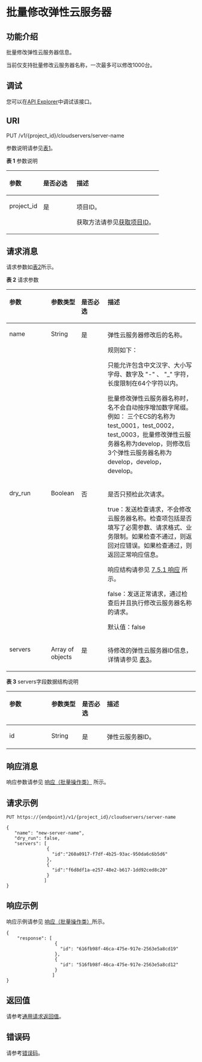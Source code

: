 # 批量修改弹性云服务器<a name="ecs_02_0305"></a>

## 功能介绍<a name="section941732182911"></a>

批量修改弹性云服务器信息。

当前仅支持批量修改云服务器名称，一次最多可以修改1000台。

## 调试<a name="section926243314015"></a>

您可以在[API Explorer](https://apiexplorer.developer.huaweicloud.com/apiexplorer/doc?product=ECS&api=BatchUpdateServersName)中调试该接口。

## URI<a name="section85409429323"></a>

PUT /v1/\{project\_id\}/cloudservers/server-name

参数说明请参见[表1](#table32475667)。

**表 1**  参数说明

<a name="table32475667"></a>
<table><thead align="left"><tr id="row44937496"><th class="cellrowborder" valign="top" width="22.24%" id="mcps1.2.4.1.1"><p id="p16058544"><a name="p16058544"></a><a name="p16058544"></a>参数</p>
</th>
<th class="cellrowborder" valign="top" width="21.87%" id="mcps1.2.4.1.2"><p id="p25673664"><a name="p25673664"></a><a name="p25673664"></a>是否必选</p>
</th>
<th class="cellrowborder" valign="top" width="55.88999999999999%" id="mcps1.2.4.1.3"><p id="p66300913"><a name="p66300913"></a><a name="p66300913"></a>描述</p>
</th>
</tr>
</thead>
<tbody><tr id="row1664874"><td class="cellrowborder" valign="top" width="22.24%" headers="mcps1.2.4.1.1 "><p id="p637140"><a name="p637140"></a><a name="p637140"></a>project_id</p>
</td>
<td class="cellrowborder" valign="top" width="21.87%" headers="mcps1.2.4.1.2 "><p id="p51608407"><a name="p51608407"></a><a name="p51608407"></a>是</p>
</td>
<td class="cellrowborder" valign="top" width="55.88999999999999%" headers="mcps1.2.4.1.3 "><p id="p37593705"><a name="p37593705"></a><a name="p37593705"></a>项目ID。</p>
<p id="p1180512217438"><a name="p1180512217438"></a><a name="p1180512217438"></a>获取方法请参见<a href="获取项目ID.md">获取项目ID</a>。</p>
</td>
</tr>
</tbody>
</table>

## 请求消息<a name="section149851224366"></a>

请求参数如[表2](#table41782128362)所示。

**表 2**  请求参数

<a name="table41782128362"></a>
<table><thead align="left"><tr id="row17178181253615"><th class="cellrowborder" valign="top" width="22%" id="mcps1.2.5.1.1"><p id="p3178612173615"><a name="p3178612173615"></a><a name="p3178612173615"></a>参数</p>
</th>
<th class="cellrowborder" valign="top" width="16%" id="mcps1.2.5.1.2"><p id="p2017861210364"><a name="p2017861210364"></a><a name="p2017861210364"></a>参数类型</p>
</th>
<th class="cellrowborder" valign="top" width="13.94%" id="mcps1.2.5.1.3"><p id="p1775122317363"><a name="p1775122317363"></a><a name="p1775122317363"></a>是否必选</p>
</th>
<th class="cellrowborder" valign="top" width="48.06%" id="mcps1.2.5.1.4"><p id="p71791812113610"><a name="p71791812113610"></a><a name="p71791812113610"></a>描述</p>
</th>
</tr>
</thead>
<tbody><tr id="row817971293614"><td class="cellrowborder" valign="top" width="22%" headers="mcps1.2.5.1.1 "><p id="p54426520364"><a name="p54426520364"></a><a name="p54426520364"></a>name</p>
</td>
<td class="cellrowborder" valign="top" width="16%" headers="mcps1.2.5.1.2 "><p id="p12442185213364"><a name="p12442185213364"></a><a name="p12442185213364"></a>String</p>
</td>
<td class="cellrowborder" valign="top" width="13.94%" headers="mcps1.2.5.1.3 "><p id="p16442195218369"><a name="p16442195218369"></a><a name="p16442195218369"></a>是</p>
</td>
<td class="cellrowborder" valign="top" width="48.06%" headers="mcps1.2.5.1.4 "><p id="p19262154615472"><a name="p19262154615472"></a><a name="p19262154615472"></a><span id="text8537182212506"><a name="text8537182212506"></a><a name="text8537182212506"></a>弹性云服务器</span>修改后的名称。</p>
<p id="p1522617277408"><a name="p1522617277408"></a><a name="p1522617277408"></a>规则如下：</p>
<p id="p92261027164017"><a name="p92261027164017"></a><a name="p92261027164017"></a>只能允许包含中文汉字、大小写字母、数字及 "-" 、 "_"  字符，长度限制在64个字符以内。</p>
<p id="p328914033611"><a name="p328914033611"></a><a name="p328914033611"></a>批量修改<span id="text10313152311503"><a name="text10313152311503"></a><a name="text10313152311503"></a>弹性云服务器</span>名称时，名不会自动按序增加数字尾缀。例如： 三个ECS的名称为test_0001，test_0002，test_0003，批量修改<span id="text7257152418504"><a name="text7257152418504"></a><a name="text7257152418504"></a>弹性云服务器</span>名称为develop，则修改后3个<span id="text1481122519500"><a name="text1481122519500"></a><a name="text1481122519500"></a>弹性云服务器</span>名称为develop，develop，develop。</p>
</td>
</tr>
<tr id="row156745015216"><td class="cellrowborder" valign="top" width="22%" headers="mcps1.2.5.1.1 "><p id="p967145010214"><a name="p967145010214"></a><a name="p967145010214"></a>dry_run</p>
</td>
<td class="cellrowborder" valign="top" width="16%" headers="mcps1.2.5.1.2 "><p id="p96785062114"><a name="p96785062114"></a><a name="p96785062114"></a>Boolean</p>
</td>
<td class="cellrowborder" valign="top" width="13.94%" headers="mcps1.2.5.1.3 "><p id="p126715042115"><a name="p126715042115"></a><a name="p126715042115"></a>否</p>
</td>
<td class="cellrowborder" valign="top" width="48.06%" headers="mcps1.2.5.1.4 "><p id="p78873340419"><a name="p78873340419"></a><a name="p78873340419"></a>是否只预检此次请求。</p>
<p id="p888713434111"><a name="p888713434111"></a><a name="p888713434111"></a>true：发送检查请求，不会修改<span id="text193855565276"><a name="text193855565276"></a><a name="text193855565276"></a>云服务器</span>名称。检查项包括是否填写了必需参数、请求格式、业务限制。如果检查不通过，则返回对应错误。如果检查通过，则返回正常响应信息。</p>
<p id="p1286772414178"><a name="p1286772414178"></a><a name="p1286772414178"></a>响应结构请参见 <a href="响应（批量操作类）.md">7.5.1 响应</a> 所示。</p>
<p id="p9887183411415"><a name="p9887183411415"></a><a name="p9887183411415"></a>false：发送正常请求，通过检查后并且执行修改<span id="text1027811572275"><a name="text1027811572275"></a><a name="text1027811572275"></a>云服务器</span>名称的请求。</p>
<p id="p178872034124120"><a name="p178872034124120"></a><a name="p178872034124120"></a>默认值：false</p>
</td>
</tr>
<tr id="row356510572317"><td class="cellrowborder" valign="top" width="22%" headers="mcps1.2.5.1.1 "><p id="p95166428441"><a name="p95166428441"></a><a name="p95166428441"></a>servers</p>
</td>
<td class="cellrowborder" valign="top" width="16%" headers="mcps1.2.5.1.2 "><p id="p115654562310"><a name="p115654562310"></a><a name="p115654562310"></a>Array of objects</p>
</td>
<td class="cellrowborder" valign="top" width="13.94%" headers="mcps1.2.5.1.3 "><p id="p15655502316"><a name="p15655502316"></a><a name="p15655502316"></a>是</p>
</td>
<td class="cellrowborder" valign="top" width="48.06%" headers="mcps1.2.5.1.4 "><p id="p14565195132317"><a name="p14565195132317"></a><a name="p14565195132317"></a>待修改的<span id="text1353626165011"><a name="text1353626165011"></a><a name="text1353626165011"></a>弹性云服务器</span>ID信息，详情请参见 <a href="#table18857142453714">表3</a>。</p>
</td>
</tr>
</tbody>
</table>

**表 3**  servers字段数据结构说明

<a name="table18857142453714"></a>
<table><thead align="left"><tr id="row1685772419373"><th class="cellrowborder" valign="top" width="22.222222222222225%" id="mcps1.2.5.1.1"><p id="p45178406910"><a name="p45178406910"></a><a name="p45178406910"></a>参数</p>
</th>
<th class="cellrowborder" valign="top" width="16.161616161616163%" id="mcps1.2.5.1.2"><p id="p7517134010913"><a name="p7517134010913"></a><a name="p7517134010913"></a>参数类型</p>
</th>
<th class="cellrowborder" valign="top" width="13.131313131313133%" id="mcps1.2.5.1.3"><p id="p1751711401698"><a name="p1751711401698"></a><a name="p1751711401698"></a>是否必选</p>
</th>
<th class="cellrowborder" valign="top" width="48.484848484848484%" id="mcps1.2.5.1.4"><p id="p165174408911"><a name="p165174408911"></a><a name="p165174408911"></a>描述</p>
</th>
</tr>
</thead>
<tbody><tr id="row10857524123713"><td class="cellrowborder" valign="top" width="22.222222222222225%" headers="mcps1.2.5.1.1 "><p id="p199741058112319"><a name="p199741058112319"></a><a name="p199741058112319"></a>id</p>
</td>
<td class="cellrowborder" valign="top" width="16.161616161616163%" headers="mcps1.2.5.1.2 "><p id="p656819902419"><a name="p656819902419"></a><a name="p656819902419"></a>String</p>
</td>
<td class="cellrowborder" valign="top" width="13.131313131313133%" headers="mcps1.2.5.1.3 "><p id="p16335958163720"><a name="p16335958163720"></a><a name="p16335958163720"></a>是</p>
</td>
<td class="cellrowborder" valign="top" width="48.484848484848484%" headers="mcps1.2.5.1.4 "><p id="p831817528247"><a name="p831817528247"></a><a name="p831817528247"></a><span id="text99711277509"><a name="text99711277509"></a><a name="text99711277509"></a>弹性云服务器</span>ID。</p>
</td>
</tr>
</tbody>
</table>

## 响应消息<a name="section11833339153819"></a>

响应参数请参见  [响应（批量操作类）](响应（批量操作类）.md)  所示。

## 请求示例<a name="section1656913472380"></a>

```
PUT https://{endpoint}/v1/{project_id}/cloudservers/server-name
```

```
{
   "name": "new-server-name",
   "dry_run": false,
   "servers": [
               {
                 "id":"260a0917-f7df-4b25-93ac-950da6c6b5d6"  
               },
               {
                 "id":"f6d8df1a-e257-48e2-b617-1dd92ced8c20" 
               }
              ]
}
```

## 响应示例<a name="section1322612582541"></a>

响应示例请参见  [响应（批量操作类）](响应（批量操作类）.md)所示。

```
{      
    "response": [                   
                  {                     
                    "id": "616fb98f-46ca-475e-917e-2563e5a8cd19"                      
                  },                   
                  {                     
                    "id": "516fb98f-46ca-475e-917e-2563e5a8cd12"                      
                  }                
                 ] 
} 
```

## 返回值<a name="zh-cn_topic_0092803065_ecs_03_0202_section22960139"></a>

请参考[通用请求返回值](通用请求返回值.md)。

## 错误码<a name="zh-cn_topic_0092803065_ecs_03_0601_zh-cn_topic_0057973179_section23611955"></a>

请参考[错误码](错误码.md)。

